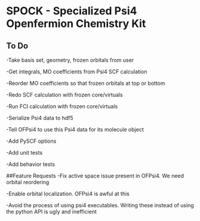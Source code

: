 # SPOCK - Specialized Psi4 Openfermion Chemistry Kit
## To Do
-Take basis set, geometry, frozen orbitals from user

-Get integrals, MO coefficients from Psi4 SCF calculation

-Reorder MO coefficients so that frozen orbitals at top or bottom

-Redo SCF calculation with frozen core/virtuals

-Run FCI calculation with frozen core/virtuals

-Serialize Psi4 data to hdf5

-Tell OFPsi4 to use this Psi4 data for its molecule object

-Add PySCF options

-Add unit tests

-Add behavior tests

##Feature Requests
-Fix active space issue present in OFPsi4.  We need orbital reordering

-Enable orbital localization.  OFPsi4 is awful at this

-Avoid the process of using psi4 executables.  Writing these instead of using the python API is ugly and inefficient
